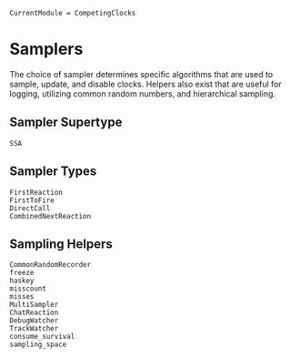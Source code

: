 ```@meta
CurrentModule = CompetingClocks
```

# Samplers

The choice of sampler determines specific algorithms that are used to sample, update, and disable clocks. Helpers also exist that are useful for logging, utilizing common random numbers, and hierarchical sampling.

## Sampler Supertype

```@docs
SSA
```

## Sampler Types

```@docs
FirstReaction
FirstToFire
DirectCall
CombinedNextReaction
```

## Sampling Helpers

```@docs
CommonRandomRecorder
freeze
haskey
misscount
misses
MultiSampler
ChatReaction
DebugWatcher
TrackWatcher
consume_survival
sampling_space
```
